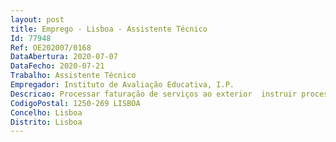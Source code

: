 ```yaml
--- 
layout: post
title: Emprego - Lisboa - Assistente Técnico
Id: 77948
Ref: OE202007/0168
DataAbertura: 2020-07-07
DataFecho: 2020-07-21
Trabalho: Assistente Técnico
Empregador: Instituto de Avaliação Educativa, I.P.
Descricao: Processar faturação de serviços ao exterior  instruir processos de despesa  garantir o registo da cobrança da receita própria financiamento comunitário  garantir o registo e controlo contabilístico do património do inventário geral  acompanhar verificar a execução de contratos  garantir a expedição das encomendas da Livraria Online  elaborar mensalmente o inventário da Livraria Online  apoiar nas demais tarefas cometidas à Divisão de Gestão e Administração do IAVE.
CodigoPostal: 1250-269 LISBOA
Concelho: Lisboa
Distrito: Lisboa
--- 
```

